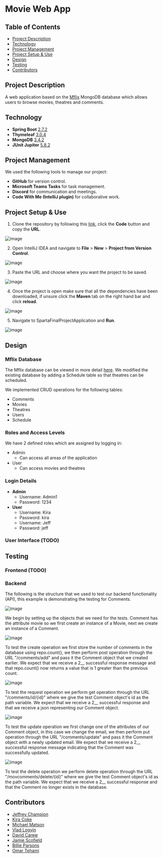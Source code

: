 # Movie Web App

## Table of Contents
* [Project Description](#project-description)
* [Technology](#technology)
* [Project Management](#project-management)
* [Project Setup & Use](#project-setup--use)
* [Design](#design)
* [Testing](#testing)
* [Contributors](#contributors)

## Project Description
A web application based on the [Mflix](https://www.mongodb.com/docs/atlas/sample-data/sample-mflix/) MongoDB database which allows users to browse movies, theatres and comments. 

## Technology
- __Spring Boot__ [2.7.2](https://spring.io/projects/spring-boot)
- __Thymeleaf__ [3.0.4](https://www.thymeleaf.org/)
- __MongoDB__ [3.4.2](https://www.mongodb.com/)
- __JUnit Jupiter__ [5.8.2](https://mvnrepository.com/artifact/org.junit.jupiter/junit-jupiter-api/5.8.2)

## Project Management
We used the following tools to manage our project:
- __GitHub__ for version control.
- __Microsoft Teams Tasks__ for task management.
- __Discord__ for communication and meetings.
- __Code With Me (IntelliJ plugin)__ for collaborative work.

## Project Setup & Use

1. Clone the repository by following this [link](https://github.com/vladlogyin/bookish-succotash), click the __Code__ button and copy the __URL__.

![image](/images/CloneRepo.JPG)

2. Open IntelliJ IDEA and navigate to __File__ > __New__ > __Project from Version Control__.

![image](/images/IntelliJNewProject.JPG)

3. Paste the URL and choose where you want the project to be saved.

![image](/images/PasteURL.JPG)

4. Once the project is open make sure that all the dependencies have been downloaded, if unsure click the __Maven__ tab on the right hand bar and click __reload__.

![image](/images/MavenDependencies.JPG)

5. Navigate to SpartaFinalProjectApplication and __Run__.

![image](/images/FinalProjectApp.JPG)


## Design

### Mflix Database
The Mflix database can be viewed in more detail [here](https://www.mongodb.com/docs/atlas/sample-data/sample-mflix/). We modified the existing database by adding a Schedule table so that theatres can be scheduled.

We implemented CRUD operations for the following tables:
- Comments
- Movies
- Theatres
- Users
- Schedule

### Roles and Access Levels
We have 2 defined roles which are assigned by logging in:
- Admin
  - Can access all areas of the application
- User
  - Can access movies and theatres

### Login Details
- __Admin__
  - Username: Admin1
  - Password: 1234
- __User__
  - Username: Kira
  - Password: kira
  - Username: Jeff
  - Password: jeff

### User Interface (TODO)

## Testing

### Frontend (TODO)

### Backend

The following is the structure that we used to test our backend functionality (API), this example is demonstrating the testing for Comments.

![image](/images/ObjectSetup.JPG)

We begin by setting up the objects that we need for the tests. Comment has the attribute movie so we first create an instance of a Movie, next we create an instance of a Comment.

![image](/images/Create.JPG)

To test the create operation we first store the number of comments in the database using repo.count(), we then perform post operation through the URL "/comments/add" and pass it the Comment object that we created earlier. We expect that we receive a 2__ successful response message and that repo.count() now returns a value that is 1 greater than the previous count.

![image](/images/Request.JPG)

To test the request operation we perform get operation through the URL "/comments/id/{id}" where we give the test Comment object's id as the path variable. We expect that we receive a 2__ successful response and that we receive a json representing our Comment object.

![image](/images/Update.JPG)

To test the update operation we first change one of the attributes of our Comment object, in this case we change the email, we then perform put operation through the URL "/comments/update" and pass it the Comment object with a newly updated email. We expect that we receive a 2__ successful response message indicating that the Comment was successfully updated.

![image](/images/Delete.JPG)

To test the delete operation we perform delete operation through the URL "/movcomments/delete/{id}" where we give the test Comment object's id as the path variable. We expect that we receive a 2__ successful response and that the Comment no longer exists in the database.

## Contributors
- [Jeffrey Champion](https://m.media-amazon.com/images/M/MV5BOTNmZGU0MDYtNDE4Zi00NTE4LTg0ZGEtYzBjOWNjOTkwMzdlXkEyXkFqcGdeQXVyMTg3Nzg5ODY@._V1_.jpg)
- [Kira Coke](https://variety.com/wp-content/uploads/2021/07/Rick-Astley-Never-Gonna-Give-You-Up.png?w=681&h=383&crop=1)
- [Michael Matson](https://static.wikia.nocookie.net/agk/images/1/18/21499dba0eec71730fdaa0534a82e163.jpg/revision/latest?cb=20210511185219)
- [Vlad Logyin](https://note-store.com/upload/resize_cache/iblock/e43/325_380_2/Rick-Astley.jpg)
- [David Carew](https://americansongwriter.com/wp-content/uploads/2022/03/RickAstley.jpeg?fit=2000%2C800)
- [Jamie Scofield](https://static.ffx.io/images/$zoom_0.3543%2C$multiply_0.7554%2C$ratio_1.776846%2C$width_1059%2C$x_3%2C$y_27/t_crop_custom/q_86%2Cf_auto/f4c4e404c4edcc1c2b60450649a12ee841f1592a)
- [Billie Parsons](https://helios-i.mashable.com/imagery/articles/076ZWWQaiV20K9dE4YCKiNE/hero-image.fill.size_1200x1200.v1611610122.png)
- [Omar Tehami](https://www.pedestrian.tv/wp-content/uploads/2021/07/30/RICKastley.jpg?quality=80&resize=1280,720)